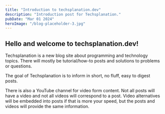 ```yaml
---
title: "Introduction to techsplanation.dev"
description: "Introduction post for Techsplanation."
pubDate: "Mar 01 2024"
heroImage: "/blog-placeholder-3.jpg"
---
```


## Hello and welcome to techsplanation.dev!

Techsplanation is a new blog site about programming and technology topics. There will mostly be tutorial/how-to posts and solutions to problems or questions.

The goal of Techsplanation is to inform in short, no fluff, easy to digest posts.

There is also a YouTube channel for video form content. Not all posts will have a video and not all videos will correspond to a post. Video alternatives will be embedded into posts if that is more your speed, but the posts and videos will provide the same information.
